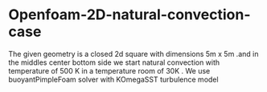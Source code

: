 # Openfoam-2D-natural-convection-case
The given geometry is a closed 2d square with dimensions 5m x 5m .and in the middles center bottom side we start natural convection with temperature of 500 K in a temperature room of 30K . We use buoyantPimpleFoam solver with KOmegaSST turbulence model

